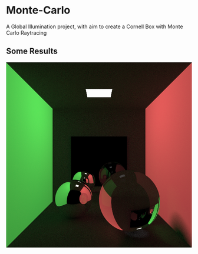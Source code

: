 Monte-Carlo
===========

A Global Illumination project, with aim to create a Cornell Box with Monte Carlo Raytracing

## Some Results
![Monte_Carlo_Dark_Background](https://github.com/emmaforsling/emmaforsling.github.io/blob/master/img/portfolio/global_dark.png)

